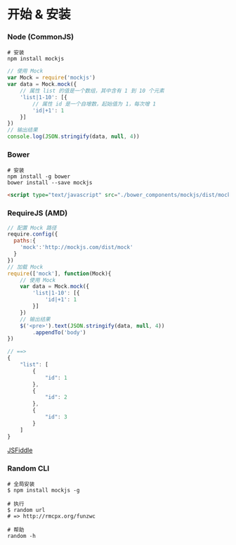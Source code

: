 # 开始 & 安装

### Node (CommonJS)

```shell
# 安装
npm install mockjs
```
   
```js
// 使用 Mock
var Mock = require('mockjs')
var data = Mock.mock({
    // 属性 list 的值是一个数组，其中含有 1 到 10 个元素
    'list|1-10': [{
        // 属性 id 是一个自增数，起始值为 1，每次增 1
        'id|+1': 1
    }]
})
// 输出结果
console.log(JSON.stringify(data, null, 4))
```

### Bower

<!-- If you'd like to use [bower](http://bower.io/), it's as easy as: -->

```shell
# 安装
npm install -g bower
bower install --save mockjs
```

```html    
<script type="text/javascript" src="./bower_components/mockjs/dist/mock.js"></script>
```

### RequireJS (AMD)

```js
// 配置 Mock 路径
require.config({
  paths:{
    'mock':'http://mockjs.com/dist/mock'
  }
})
// 加载 Mock
require(['mock'], function(Mock){
    // 使用 Mock
    var data = Mock.mock({
        'list|1-10': [{
            'id|+1': 1
        }]
    })
    // 输出结果
    $('<pre>').text(JSON.stringify(data, null, 4))
        .appendTo('body')
})
```
```js
// ==>
{
    "list": [
        {
            "id": 1
        },
        {
            "id": 2
        },
        {
            "id": 3
        }
    ]
}
```

[JSFiddle](http://jsfiddle.net/uTSqT/4/)

<!-- ### Sea.js (CMD)

```js
// 配置 Mock 路径
seajs.config({
  alias: {
    "mock": "http://mockjs.com/dist/mock.js"
  }
})

// 加载 Mock
seajs.use('mock', function(Mock){
    // 使用 Mock
    var data = Mock.mock({
        'list|1-10': [{
            'id|+1': 1
        }]
    })
    // 输出结果
    $('<pre>').text(JSON.stringify(data, null, 4))
        .appendTo('body')
})
```

[JSFiddle](http://jsfiddle.net/5jX6e/2/) -->


<!-- ### KISSY

```js
// 配置 Mock 路径
KISSY.config({
    packages: {
        mock: {
            base: 'http://mockjs.com/dist/'
        }
    }
})
// 加载 Mock
KISSY.use(['node', 'mock'], function (S, _, Mock) {
    // 使用 Mock
    var data = Mock.mock({
        'list|1-10': [{
            'id|+1': 1
        }]
    })
    // 输出结果
    KISSY.all('<pre>').text(JSON.stringify(data, null, 4))
        .appendTo('body')
})
```

[JSFiddle](http://jsfiddle.net/En2sX/2/) -->


### Random CLI

```shell
# 全局安装
$ npm install mockjs -g

# 执行
$ random url
# => http://rmcpx.org/funzwc

# 帮助
random -h
